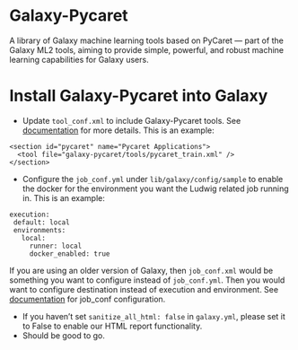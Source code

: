 # Galaxy-Pycaret
A library of Galaxy machine learning tools based on PyCaret — part of the Galaxy ML2 tools, aiming to provide simple, powerful, and robust machine learning capabilities for Galaxy users.

# Install Galaxy-Pycaret into Galaxy

* Update `tool_conf.xml` to include Galaxy-Pycaret tools. See [documentation](https://docs.galaxyproject.org/en/master/admin/tool_panel.html) for more details. This is an example:
```
<section id="pycaret" name="Pycaret Applications">
  <tool file="galaxy-pycaret/tools/pycaret_train.xml" />
</section>
```

* Configure the `job_conf.yml` under `lib/galaxy/config/sample` to enable the docker for the environment you want the Ludwig related job running in. This is an example:
```
execution:
 default: local
 environments:
   local:
     runner: local
     docker_enabled: true
```
If you are using an older version of Galaxy, then `job_conf.xml` would be something you want to configure instead of `job_conf.yml`. Then you would want to configure destination instead of execution and environment. 
See [documentation](https://docs.galaxyproject.org/en/master/admin/jobs.html#running-jobs-in-containers) for job_conf configuration. 
* If you haven’t set `sanitize_all_html: false` in `galaxy.yml`, please set it to False to enable our HTML report functionality.
* Should be good to go. 
